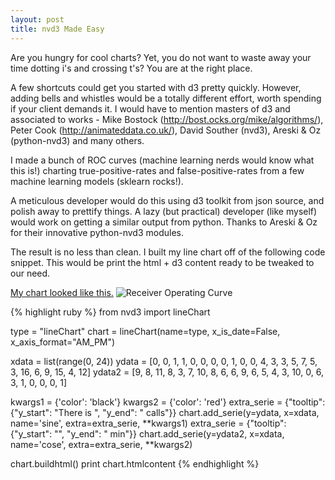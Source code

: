 ```yaml
---
layout: post
title: nvd3 Made Easy
---
```


Are you hungry for cool charts? Yet, you do not want to waste away your time dotting i's and crossing t's? You are at the right place.

A few shortcuts could get you started with d3 pretty quickly. However, adding bells and whistles would be a totally different effort, worth spending if your client demands it. I would have to mention masters of d3 and associated to works - Mike Bostock (http://bost.ocks.org/mike/algorithms/), Peter Cook (http://animateddata.co.uk/), David Souther (nvd3), Areski & Oz (python-nvd3) and many others.

I made a bunch of ROC curves (machine learning nerds would know what this is!) charting true-positive-rates and false-positive-rates from a few machine learning models (sklearn rocks!).

A meticulous developer would do this using d3 toolkit from json source, and polish away to prettify things. A lazy (but practical) developer (like myself) would work on getting a similar output from python. Thanks to Areski & Oz for their innovative python-nvd3 modules.

The result is no less than clean. I built my line chart off of the following code snippet. This would be print the html + d3 content ready to be tweaked to our need.

[My chart looked like this.](http://hvsarma.github.io/nvd3/examples/index.html)
![Receiver Operating Curve]({{hvsarma.github.io}}/images/roc.jpg)

{% highlight ruby %}
from nvd3 import lineChart

type = "lineChart"
chart = lineChart(name=type, x_is_date=False, x_axis_format="AM_PM")

xdata = list(range(0, 24))
ydata = [0, 0, 1, 1, 0, 0, 0, 0, 1, 0, 0, 4, 3, 3, 5, 7, 5, 3, 16, 6, 9, 15, 4, 12]
ydata2 = [9, 8, 11, 8, 3, 7, 10, 8, 6, 6, 9, 6, 5, 4, 3, 10, 0, 6, 3, 1, 0, 0, 0, 1]

kwargs1 = {'color': 'black'}
kwargs2 = {'color': 'red'}
extra_serie = {"tooltip": {"y_start": "There is ", "y_end": " calls"}}
chart.add_serie(y=ydata, x=xdata, name='sine', extra=extra_serie, **kwargs1)
extra_serie = {"tooltip": {"y_start": "", "y_end": " min"}}
chart.add_serie(y=ydata2, x=xdata, name='cose', extra=extra_serie, **kwargs2)

chart.buildhtml()
print chart.htmlcontent
{% endhighlight %}



